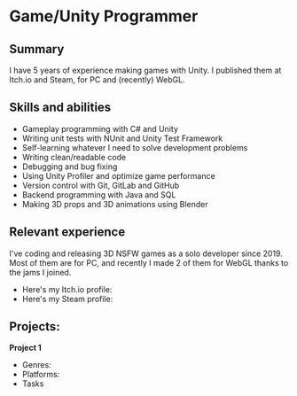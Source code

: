 # Game/Unity Programmer

## Summary
I have 5 years of experience making games with Unity. I published them at Itch.io and Steam, for PC and (recently) WebGL.


## Skills and abilities
- Gameplay programming with C# and Unity
- Writing unit tests with NUnit and Unity Test Framework
- Self-learning whatever I need to solve development problems
- Writing clean/readable code
- Debugging and bug fixing
- Using Unity Profiler and optimize game performance
- Version control with Git, GitLab and GitHub
- Backend programming with Java and SQL
- Making 3D props and 3D animations using Blender


## Relevant experience
I've coding and releasing 3D NSFW games as a solo developer since 2019.
Most of them are for PC, and recently I made 2 of them for WebGL thanks to the
jams I joined.

- Here's my Itch.io profile: [](https://irisgamedev.itch.io/)
- Here's my Steam profile: [](https://store.steampowered.com/developer/irisGameDev)


## Projects:

**Project 1**
- Genres:
- Platforms:
- Tasks
